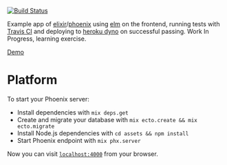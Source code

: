[![Build Status](https://travis-ci.org/andrewhayter/phoenix-elm.svg?branch=master)](https://travis-ci.org/andrewhayter/phoenix-elm)

Example app of [elixir](https://elixir-lang.org/)/[phoenix](http://www.phoenixframework.org/) using [elm](http://elm-lang.org/) on the frontend, running tests with [Travis CI](https://travis-ci.org/andrewhayter/phoenix-elm) and deploying to [heroku dyno](https://whispering-garden-34186.herokuapp.com/) on successful passing. Work In Progress, learning exercise.

[Demo](https://whispering-garden-34186.herokuapp.com/)


# Platform

To start your Phoenix server:

  * Install dependencies with `mix deps.get`
  * Create and migrate your database with `mix ecto.create && mix ecto.migrate`
  * Install Node.js dependencies with `cd assets && npm install`
  * Start Phoenix endpoint with `mix phx.server`

Now you can visit [`localhost:4000`](http://localhost:4000) from your browser.
